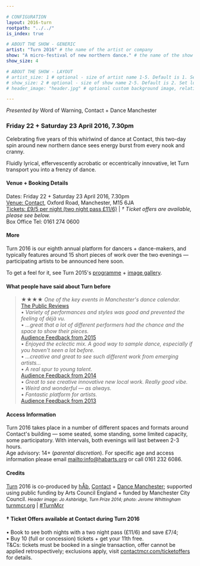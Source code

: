 ```yaml
---

# CONFIGURATION
layout: 2016-turn
rootpath: "../../"
is_index: true

# ABOUT THE SHOW - GENERIC
artist: "Turn 2016" # the name of the artist or company
show: "A micro-festival of new northern dance." # the name of the show
show_size: 4

# ABOUT THE SHOW - LAYOUT
# artist_size: 1 # optional - size of artist name 1-5. Default is 1. Set longer names to lower values
# show_size: 2 # optional - size of show name 2-5. Default is 2. Set longer names to lower values
# header_image: "header.jpg" # optional custom background image, relative to current page

---
```

*Presented by* Word of Warning, Contact + Dance Manchester    
         
### Friday 22 + Saturday 23 April 2016, 7.30pm
Celebrating five years of this whirlwind of dance at Contact, this two-day spin around new northern dance sees energy burst from every nook and cranny.           
        
Fluidly lyrical, effervescently acrobatic or eccentrically innovative, let Turn transport you into a frenzy of dance.        
         
#### Venue + Booking Details              
Dates: Friday 22 + Saturday 23 April 2016, 7.30pm       
<a href="http://contactmcr.com/visit/getting-here" target="_blank">Venue: Contact</a>, Oxford Road, Manchester, M15 6JA         
<a href="http://contactmcr.com/whats-on/47093-turn-2016/booking" target="_blank">Tickets: £9/5 per night (two night pass £11/6)</a> | *† Ticket offers are available, please see below.*        
Box Office Tel: 0161 274 0600                
                  
#### More        
Turn 2016 is our eighth annual platform for dancers + dance-makers, and typically features around 15 short pieces of work over the two evenings — participating artists to be announced here soon.        
         
To get a feel for it, see Turn 2015's [programme](/archive/2015-turn) + [image gallery](/galleries/2015-turn).      
                  
#### What people have said about Turn before
>★★★★ *One of the key events in Manchester's dance calendar.*<br><a href="http://www.thepublicreviews.com/turn-2013-contact-manchester" target="_blank">The Public Reviews</a>             
>• *Variety of performances and styles was good and prevented the feeling of déjà vu.*<br>• *…great that a lot of different performers had the chance and the space to show their pieces.*<br>[Audience Feedback from 2015](/archive/2015-turn)         
>• *Enjoyed the eclectic mix. A good way to sample dance, especially if you haven't seen a lot before.*<br>• *…creative and great to see such different work from emerging artists…*<br>• *A real spur to young talent.*<br>[Audience Feedback from 2014](/archive/2014-turn)            
>• *Great to see creative innovative new local work. Really good vibe.*<br>• *Weird and wonderful — as always.*<br>• *Fantastic platform for artists.*<br>[Audience Feedback from 2013](/archive/2013-turn)             
         
#### Access Information                 
Turn 2016 takes place in a number of different spaces and formats around Contact's building — some seated, some standing, some limited capacity, some participatory. With intervals, both evenings will last between 2-3 hours.<br>Age advisory: 14+ (*parental discretion*). For specific age and access information please email <mailto:info@habarts.org> or call 0161 232 6086.               
                          
#### Credits         
[Turn](/hab/turn) 2016 is co-produced by [hÅb](/hab), <a href="http://contactmcr.com" target="_blank">Contact</a> + <a href="http://www.digm.org" target="_blank">Dance Manchester</a>; supported using public funding by Arts Council England + funded by Manchester City Council. <small>*Header image: Jo Ashbridge, Turn Prize 2014; photo: Jerome Whittingham*</small>         
<a href="http://turnmcr.org" target="_blank">turnmcr.org</a> | <a href="http://twitter.com/hashtag/TurnMcr" target="_blank">#TurnMcr</a>

#### † Ticket Offers available at Contact during Turn 2016         
• Book to see both nights with a two night pass (£11/6) and save £7/4;         
• Buy 10 (full or concession) tickets + get your 11th free.                  
T&Cs: tickets must be booked in a single transaction, offer cannot be applied retrospectively; exclusions apply, visit <a href="http://www.contactmcr.com/ticketoffers" target="_blank">contactmcr.com/ticketoffers</a> for details.
